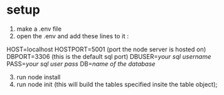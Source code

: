 # setup 

1) make a .env file
2) open the .env and add these lines to it :

HOST=localhost
HOSTPORT=5001 (port the node server is hosted on)
DBPORT=3306 (this is the default sql port)
DBUSER=*your sql username*
PASS=*your sql user pass*
DB=*name of the database*

3) run node install
4) run node init (this will build the tables specified insite the table object);